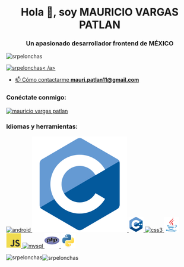 <h1 align="center">Hola 👋, soy MAURICIO VARGAS PATLAN</h1>
<h3 align="center">Un apasionado desarrollador frontend de MÉXICO</h3>

<p align="left"> <img src ="https://komarev.com/ghpvc/?username=srpelonchas&label=Profile%20views&color=0e75b6&style=flat" alt="srpelonchas" /> </p>

<p align="left"> <a href="https ://github.com/ryo-ma/github-profile-tropic"><img src="https://github-profile-tropico.vercel.app/?username=srpelonchas" alt="srpelonchas" />< /a> </p>

- 📫 Cómo contactarme **mauri.patlan11@gmail.com**

<h3 align="left">Conéctate conmigo:</h3>
<p align="left">
<a href="https://fb.com/mauricio vargas patlan" target="blank"><img align="center" src="https://raw.githubusercontent.com/rahuldkjain/github-profile-readme-generator /master/src/images/icons/Social/facebook.svg" alt="mauricio vargas patlan" height="30" width="40" /></a>
</p>

<h3 align="left"> Idiomas y herramientas:</h3>
<p align="left"> <a href="https://developer.android.com" target="_blank" rel="noreferrer"> <img src="https://raw.githubusercontent.com/devicons /devicon/master/icons/android/android-original-wordmark.svg" alt="android" width="40" height="40"/> </a> <a href="https://www.cprogramming .com/" target="_blank" rel="noreferrer"> <img src="https://raw.githubusercontent.com/devicons/devicon/master/icons/c/c-original.svg" alt="c " ancho="40" alto="40"/> </a> <a href="https://www.w3schools.com/cpp/" target="_blank" rel="noreferrer"> <img src= "https://raw.githubusercontent.com/devicons/devicon/master/icons/cplusplus/cplusplus-original.svg" alt="cplusplus" width="40" height="40"/> </a> <a href="https://www.w3schools.com/css/" target="_blank" rel="noreferrer"> <img src="https://raw.githubusercontent.com/devicons/devicon/master/icons/ css3/css3-original-wordmark.svg" alt="css3" width="40" height="40"/> </a> <a href="https://www.java.com" target="_blank " rel="noreferrer"> <img src="https://raw.githubusercontent.com/devicons/devicon/master/icons/java/java-original.svg" alt="java" width="40" height= "40"/> </a> <a href="https://developer.mozilla.org/en-US/docs/Web/JavaScript" target="_blank" rel="noreferrer"> <img src=" https://raw.githubusercontent.com/devicons/devicon/master/icons/javascript/javascript-original.svg" alt="javascript" width="40" height="40"/> </a> <a href ="https://www.mysql.com/" target="_blank" rel="noreferrer"> <img src="https://raw.githubusercontent.com/devicons/devicon/master/icons/mysql/mysql -original-wordmark.svg" alt="mysql" width="40" height="40"/> </a> <a href="https://www.php.net" target="_blank" rel= "noreferrer"> <img src="https://raw.githubusercontent.com/devicons/devicon/master/icons/php/php-original.svg" alt="php" width="40" height="40" /> </a> <a href="https://www.python.org" target="_blank" rel="noreferrer"> <img src="https://raw.githubusercontent.com/devicons/devicon/master/icons/python/python-original.svg" alt="python" width="40" height="40"/> </a> </p>

<p><img align= "left" src="https://github-readme-stats.vercel.app/api/top-langs?username=srpelonchas&show_icons=true&locale=en&layout=compact" alt="srpelonchas" /></p>

<p>  <img align="center" src="https://github-readme-stats.vercel.app/api?username=srpelonchas&show_icons=true&locale=en" alt="srpelonchas" /></p>
